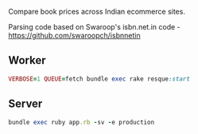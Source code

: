 Compare book prices across Indian ecommerce sites.

Parsing code based on Swaroop's isbn.net.in code - https://github.com/swaroopch/isbnnetin

Worker
------

```ruby
VERBOSE=1 QUEUE=fetch bundle exec rake resque:start
```

Server
------

```ruby
bundle exec ruby app.rb -sv -e production
```
